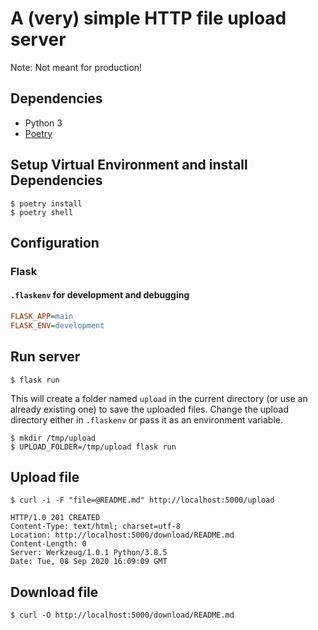# A (very) simple HTTP file upload server

Note: Not meant for production!

## Dependencies

- Python 3
- [Poetry](https://python-poetry.org)

## Setup Virtual Environment and install Dependencies

```
$ poetry install
$ poetry shell
```

## Configuration

### Flask

#### `.flaskenv` for development and debugging

```ini
FLASK_APP=main
FLASK_ENV=development
```

## Run server

```
$ flask run
```

This will create a folder named `upload` in the current directory (or use an already existing one) to save the uploaded files. Change the upload directory either in `.flaskenv` or pass it as an environment variable.

```
$ mkdir /tmp/upload
$ UPLOAD_FOLDER=/tmp/upload flask run
```

## Upload file

```
$ curl -i -F "file=@README.md" http://localhost:5000/upload
```

```http
HTTP/1.0 201 CREATED
Content-Type: text/html; charset=utf-8
Location: http://localhost:5000/download/README.md
Content-Length: 0
Server: Werkzeug/1.0.1 Python/3.8.5
Date: Tue, 08 Sep 2020 16:09:09 GMT
```

## Download file

```
$ curl -O http://localhost:5000/download/README.md
```
